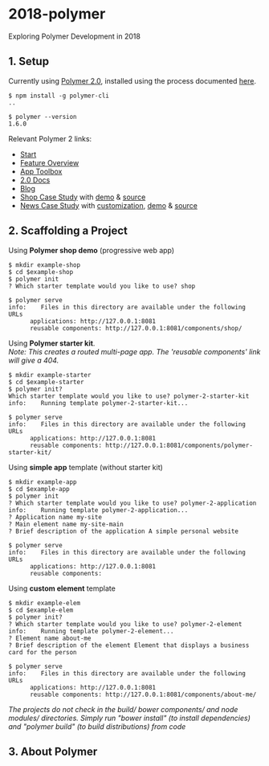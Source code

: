 # 2018-polymer
Exploring Polymer Development in 2018

## 1. Setup

Currently using [Polymer 2.0](https://www.polymer-project.org/2.0/start/), installed using the process documented [here](https://www.polymer-project.org/2.0/start/install-2-0).

```
$ npm install -g polymer-cli
..

$ polymer --version
1.6.0
```

Relevant Polymer 2 links:
 
 * [Start](https://www.polymer-project.org/2.0/start/)
 * [Feature Overview](https://www.polymer-project.org/2.0/docs/devguide/feature-overview)
 * [App Toolbox](https://www.polymer-project.org/2.0/toolbox/)
 * [2.0 Docs](https://www.polymer-project.org/2.0/docs/api/)
 * [Blog](https://www.polymer-project.org/blog/)
 * [Shop Case Study](https://www.polymer-project.org/2.0/toolbox/case-study) with [demo](https://shop.polymer-project.org/) & [source](https://github.com/Polymer/shop)
 * [News Case Study](https://www.polymer-project.org/2.0/toolbox/news-case-study) with [customization](https://news-docs.polymer-project.org/), [demo](https://news.polymer-project.org) & [source](https://github.com/Polymer/news)


## 2. Scaffolding a Project

Using **Polymer shop demo** (progressive web app) <br/>

```
$ mkdir example-shop
$ cd $example-shop
$ polymer init
? Which starter template would you like to use? shop

$ polymer serve
info:    Files in this directory are available under the following URLs
      applications: http://127.0.0.1:8081
      reusable components: http://127.0.0.1:8081/components/shop/
```



Using **Polymer starter kit**.<br/>
_Note: This creates a routed multi-page app. The 'reusable components' link will give a 404._

```
$ mkdir example-starter
$ cd $example-starter
$ polymer init? 
Which starter template would you like to use? polymer-2-starter-kit
info:    Running template polymer-2-starter-kit...

$ polymer serve
info:    Files in this directory are available under the following URLs
      applications: http://127.0.0.1:8081
      reusable components: http://127.0.0.1:8081/components/polymer-starter-kit/

```


Using **simple app** template (without starter kit)

```
$ mkdir example-app
$ cd $example-app
$ polymer init
? Which starter template would you like to use? polymer-2-application
info:    Running template polymer-2-application...
? Application name my-site
? Main element name my-site-main
? Brief description of the application A simple personal website 

$ polymer serve
info:    Files in this directory are available under the following URLs
      applications: http://127.0.0.1:8081
      reusable components: 
```

Using **custom element** template

```
$ mkdir example-elem
$ cd $example-elem
$ polymer init? 
? Which starter template would you like to use? polymer-2-element
info:    Running template polymer-2-element...
? Element name about-me
? Brief description of the element Element that displays a business card for the person

$ polymer serve
info:    Files in this directory are available under the following URLs
      applications: http://127.0.0.1:8081
      reusable components: http://127.0.0.1:8081/components/about-me/

```

_The projects do not check in the build/ bower components/ and node modules/ directories. Simply run "bower install" (to install dependencies) and "polymer build" (to build distributions) from code_ 

## 3. About Polymer




